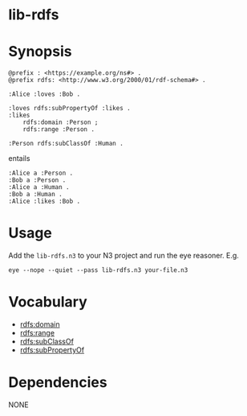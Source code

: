 # lib-rdfs

# Synopsis

```(turtle)
@prefix : <https://example.org/ns#> .
@prefix rdfs: <http://www.w3.org/2000/01/rdf-schema#> .

:Alice :loves :Bob .

:loves rdfs:subPropertyOf :likes .
:likes 
    rdfs:domain :Person ;
    rdfs:range :Person .

:Person rdfs:subClassOf :Human .
```

entails

```
:Alice a :Person .
:Bob a :Person .
:Alice a :Human .
:Bob a :Human .
:Alice :likes :Bob .
```

# Usage

Add the `lib-rdfs.n3` to your N3 project and run the eye reasoner. E.g.

```
eye --nope --quiet --pass lib-rdfs.n3 your-file.n3
```

# Vocabulary

- [rdfs:domain](https://www.w3.org/TR/rdf-schema/#ch_domain)
- [rdfs:range](https://www.w3.org/TR/rdf-schema/#ch_range)
- [rdfs:subClassOf](https://www.w3.org/TR/rdf-schema/#ch_subclassof)
- [rdfs:subPropertyOf](https://www.w3.org/TR/rdf-schema/#ch_subpropertyof)

# Dependencies

NONE